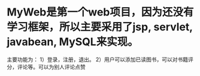 
# MyWeb是第一个web项目，因为还没有学习框架，所以主要采用了jsp, servlet, javabean, MySQL来实现。
主要功能为：
1）登录，注册，退出。
2）用户可以添加已读图书，可以对书籍评分，评论等。可以为别人评论点赞
